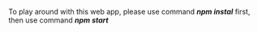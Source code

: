 To play around with this web app, please use command **_npm instal_** first, then use command **_npm start_**
